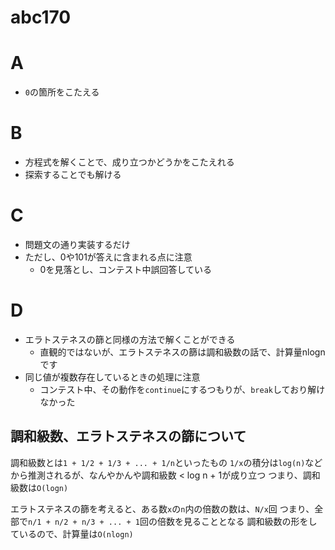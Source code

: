 # abc170

# A

- `0`の箇所をこたえる

# B

- 方程式を解くことで、成り立つかどうかをこたえれる
- 探索することでも解ける

# C

- 問題文の通り実装するだけ
- ただし、0や101が答えに含まれる点に注意
  - 0を見落とし、コンテスト中誤回答している

# D

- エラトステネスの篩と同様の方法で解くことができる
  - 直観的ではないが、エラトステネスの篩は調和級数の話で、計算量nlognです
- 同じ値が複数存在しているときの処理に注意
  - コンテスト中、その動作を`continue`にするつもりが、`break`しており解けなかった

## 調和級数、エラトステネスの篩について

調和級数とは`1 + 1/2 + 1/3 + ... + 1/n`といったもの
`1/x`の積分は`log(n)`などから推測されるが、なんやかんや調和級数 < log n + 1が成り立つ
つまり、調和級数は`O(logn)`

エラトステネスの篩を考えると、ある数`x`の`n`内の倍数の数は、`N/x`回
つまり、全部で`n/1 + n/2 + n/3 + ... + 1`回の倍数を見ることとなる
調和級数の形をしているので、計算量は`O(nlogn)`

